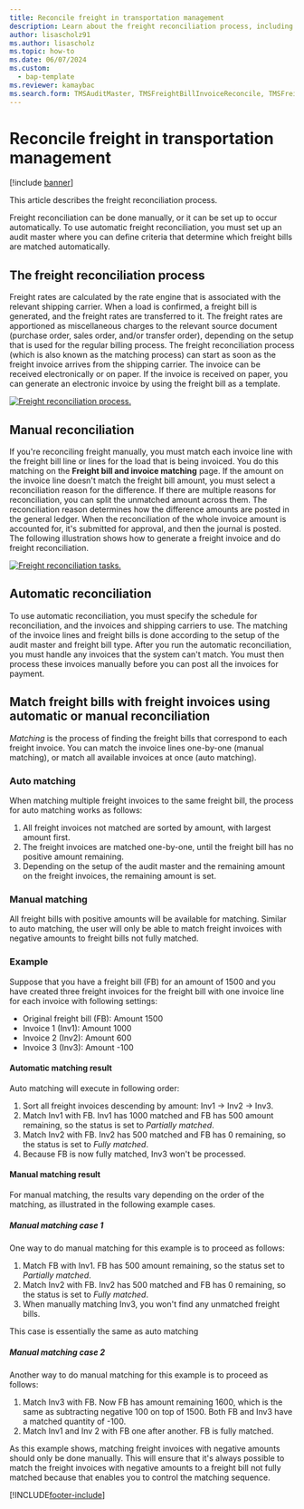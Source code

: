 ```yaml
---
title: Reconcile freight in transportation management
description: Learn about the freight reconciliation process, including outlines on manual reconciliation and automatic reconciliation.
author: lisascholz91
ms.author: lisascholz
ms.topic: how-to
ms.date: 06/07/2024
ms.custom: 
  - bap-template
ms.reviewer: kamaybac
ms.search.form: TMSAuditMaster, TMSFreightBillInvoiceReconcile, TMSFreightBillSummary, TMSFreightBillType, TMSFreightMatchReason, TMSFBDetailReconcile, TMSInvoiceTable,TMSInvoiceLineReconcile,TMSReconcileInvoice, TMSFreightBillDetail, TMSFreightBillTypeAssignment, TMSRejectInvoiceLine, TMSMiscellaneousCharge
---
```


# Reconcile freight in transportation management

[!include [banner](../includes/banner.md)]

This article describes the freight reconciliation process.

Freight reconciliation can be done manually, or it can be set up to occur automatically. To use automatic freight reconciliation, you must set up an audit master where you can define criteria that determine which freight bills are matched automatically.

## The freight reconciliation process

Freight rates are calculated by the rate engine that is associated with the relevant shipping carrier. When a load is confirmed, a freight bill is generated, and the freight rates are transferred to it. The freight rates are apportioned as miscellaneous charges to the relevant source document (purchase order, sales order, and/or transfer order), depending on the setup that is used for the regular billing process. The freight reconciliation process (which is also known as the matching process) can start as soon as the freight invoice arrives from the shipping carrier. The invoice can be received electronically or on paper. If the invoice is received on paper, you can generate an electronic invoice by using the freight bill as a template.

[![Freight reconciliation process.](./media/freight-reconcilation-process.jpg)](./media/freight-reconcilation-process.jpg)

## Manual reconciliation

If you're reconciling freight manually, you must match each invoice line with the freight bill line or lines for the load that is being invoiced. You do this matching on the **Freight bill and invoice matching** page. If the amount on the invoice line doesn't match the freight bill amount, you must select a reconciliation reason for the difference. If there are multiple reasons for reconciliation, you can split the unmatched amount across them. The reconciliation reason determines how the difference amounts are posted in the general ledger. When the reconciliation of the whole invoice amount is accounted for, it's submitted for approval, and then the journal is posted. The following illustration shows how to generate a freight invoice and do freight reconciliation.

[![Freight reconciliation tasks.](./media/processflowforfreightreconciliation.jpg)](./media/processflowforfreightreconciliation.jpg)

## Automatic reconciliation

To use automatic reconciliation, you must specify the schedule for reconciliation, and the invoices and shipping carriers to use. The matching of the invoice lines and freight bills is done according to the setup of the audit master and freight bill type. After you run the automatic reconciliation, you must handle any invoices that the system can't match. You must then process these invoices manually before you can post all the invoices for payment.

## Match freight bills with freight invoices using automatic or manual reconciliation

*Matching* is the process of finding the freight bills that correspond to each freight invoice. You can match the invoice lines one-by-one (manual matching), or match all available invoices at once (auto matching).

### Auto matching

When matching multiple freight invoices to the same freight bill, the process for auto matching works as follows:

1. All freight invoices not matched are sorted by amount, with largest amount first.
1. The freight invoices are matched one-by-one, until the freight bill has no positive amount remaining.
1. Depending on the setup of the audit master and the remaining amount on the freight invoices, the remaining amount is set.

### Manual matching

All freight bills with positive amounts will be available for matching. Similar to auto matching, the user will only be able to match freight invoices with negative amounts to freight bills not fully matched.

### Example

Suppose that you have a freight bill (FB) for an amount of 1500 and you have created three freight invoices for the freight bill with one invoice line for each invoice with following settings:

- Original freight bill (FB): Amount 1500
- Invoice 1 (Inv1): Amount 1000
- Invoice 2 (Inv2): Amount 600
- Invoice 3 (Inv3): Amount -100

#### Automatic matching result

Auto matching will execute in following order:

1. Sort all freight invoices descending by amount: Inv1 -> Inv2 -> Inv3.
1. Match Inv1 with FB. Inv1 has 1000 matched and FB has 500 amount remaining, so the status is set to *Partially matched*.
1. Match Inv2 with FB. Inv2 has 500 matched and FB has 0 remaining, so the status is set to *Fully matched*.
1. Because FB is now fully matched, Inv3 won't be processed.

#### Manual matching result

For manual matching, the results vary depending on the order of the matching, as illustrated in the following example cases.

##### Manual matching case 1

One way to do manual matching for this example is to proceed as follows:

1. Match FB with Inv1. FB has 500 amount remaining, so the status set to *Partially matched*.
1. Match Inv2 with FB. Inv2 has 500 matched and FB has 0 remaining, so the status is set to *Fully matched*.
1. When manually matching Inv3, you won't find any unmatched freight bills.

This case is essentially the same as auto matching

##### Manual matching case 2

Another way to do manual matching for this example is to proceed as follows:

1. Match Inv3 with FB. Now FB has amount remaining 1600, which is the same as subtracting negative 100 on top of 1500. Both FB and Inv3 have a matched quantity of -100.
1. Match Inv1 and Inv 2 with FB one after another. FB is fully matched.

As this example shows, matching freight invoices with negative amounts should only be done manually. This will ensure that it's always possible to match the freight invoices with negative amounts to a freight bill not fully matched because that enables you to control the matching sequence.

[!INCLUDE[footer-include](../../includes/footer-banner.md)]
